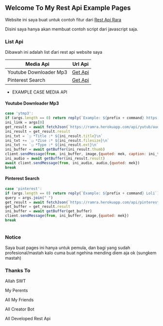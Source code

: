 ## Welcome To My Rest Api Example Pages

Website ini saya buat untuk contoh fitur dari [Rest Api Rara](https://ramra.herokuapp.com)

Disini saya hanya akan membuat contoh script dari javascript saja.

### List Api

Dibawah ini adalah list ďari rest api website saya

Media Api | Url Api
------------ | -----------
Youtube Downloader Mp3 | [Get Api](https://ramra.herokuapp.com/api/yutub/audio?url=https://youtu.be/xYJzwcZWJ0I)
Pinterest Search | [Get Api](https://ramra.herokuapp.com/api/pinterest/search?search=loli)

* EXAMPLE CASE MEDIA API

#### Youtube Downloader Mp3
```javascript
case 'ytmp3':
if (args.length == 0) return reply(`Example: ${prefix + command} https://youtu.be/xYJzwcZWJ0I`)
ini_link = args[0]
get_result = await fetchJson(`https://ramra.herokuapp.com/api/yutub/audio?url=${ini_link}`)
ini_result = get_result.result
ini_txt = `❏ *Title :* ${ini_result.title}\n`
ini_txt += `❏ *Zise :* ${ini_result.filesize}\n`
ini_txt += `❏ *Type :* ${ini_result.ext}\n`
ini_buffer = await getBuffer(ini_result.thumb)
client.sendMessage(from, ini_buffer, image,{quoted: mek, caption: ini_txt})
ini_audio = await getBuffer(ini_result.result)
await client.sendMessage(from, ini_audio, audio,{quoted: mek})
break
```

#### Pinterest Search
```javascript
case 'pinterest':
if (args.length == 0) return reply(`Example: ${prefix + command} Loli`)
query = args.join(" ")
get_result = await fetchJson(`https://ramra.herokuapp.com/api/pinterest/search?search=${query}`)
get_buffer = get_result.result
ini_buffer = await getBuffer(get_buffer)
client.sendMessage(from, ini_buffer, image,{quoted: mek})
break
           
```

### Notice

Saya buat pages ini hanya untuk pemula, dan bagi yang sudah profesional/mastah kalo cuma buat ngehina mending diem aja ok (sungkem mastah)

### Thanks To

Allah SWT

My Perents

All My Friends

All Creator Bot

All Developed Rest Api
